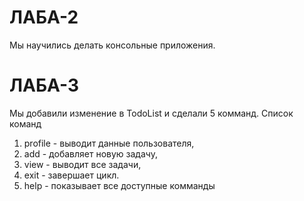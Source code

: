 # ЛАБА-2
Мы научились делать консольные приложения.
# ЛАБА-3
Мы добавили изменение в TodoList и сделали 5 комманд.
Список команд
1. profile - выводит данные пользователя,
2. add - добавляет новую задачу,
3. view - выводит все задачи,
4. exit - завершает цикл.
5. help - показывает все доступные комманды 
